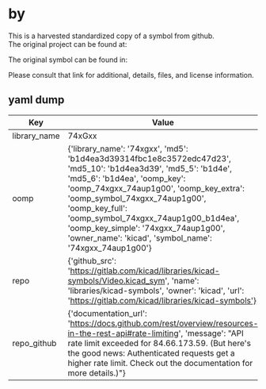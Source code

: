 #  by   
This is a harvested standardized copy of a symbol from github.  
The original project can be found at:  
  
The original symbol can be found in:

Please consult that link for additional, details, files, and license information.  
## yaml dump  
| Key | Value |  
| --- | --- |  
| library_name | 74xGxx |  
| oomp | {'library_name': '74xgxx', 'md5': 'b1d4ea3d39314fbc1e8c3572edc47d23', 'md5_10': 'b1d4ea3d39', 'md5_5': 'b1d4e', 'md5_6': 'b1d4ea', 'oomp_key': 'oomp_74xgxx_74aup1g00', 'oomp_key_extra': 'oomp_symbol_74xgxx_74aup1g00', 'oomp_key_full': 'oomp_symbol_74xgxx_74aup1g00_b1d4ea', 'oomp_key_simple': '74xgxx_74aup1g00', 'owner_name': 'kicad', 'symbol_name': '74xgxx_74aup1g00'} |  
| repo | {'github_src': 'https://gitlab.com/kicad/libraries/kicad-symbols/Video.kicad_sym', 'name': 'libraries/kicad-symbols', 'owner': 'kicad', 'url': 'https://gitlab.com/kicad/libraries/kicad-symbols'} |  
| repo_github | {'documentation_url': 'https://docs.github.com/rest/overview/resources-in-the-rest-api#rate-limiting', 'message': "API rate limit exceeded for 84.66.173.59. (But here's the good news: Authenticated requests get a higher rate limit. Check out the documentation for more details.)"} |  

